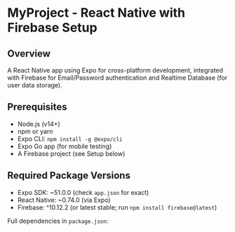 # MyProject - React Native with Firebase Setup

## Overview
A React Native app using Expo for cross-platform development, integrated with Firebase for Email/Password authentication and Realtime Database (for user data storage).

## Prerequisites
- Node.js (v14+)
- npm or yarn
- Expo CLI: `npm install -g @expo/cli`
- Expo Go app (for mobile testing)
- A Firebase project (see Setup below)

## Required Package Versions
- Expo SDK: ~51.0.0 (check `app.json` for exact)
- React Native: ~0.74.0 (via Expo)
- Firebase: ^10.12.2 (or latest stable; run `npm install firebase@latest`)

Full dependencies in `package.json`:
